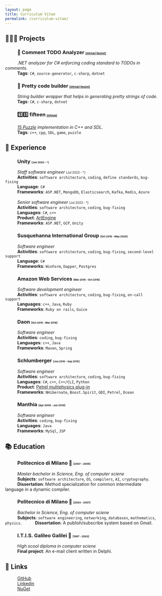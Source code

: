 ```yaml
---
layout: page
title: Curriculum Vitae
permalink: /curriculum-vitae/
---
```


## 👨🏻‍💻 Projects
### <span style="padding-left:40px">📝 Comment TODO Analyzer</span> <span style="font-size:.5em">[[GitHub]](https://github.com/sanelli/Todo.Analyzer) [[NuGet]](https://www.nuget.org/packages/Comment.Todo.Analyzer)</span>
<span style="padding-left:40px">*.NET analyzer for C# enforcing coding standard to TODOs in comments.*</span><br/>
<span style="padding-left:40px">**Tags**: `C#`, `source-generator`, `c-sharp`, `dotnet`</span>

### <span style="padding-left:40px">💬 Pretty code builder</span> <span style="font-size:.5em">[[GitHub]](https://github.com/sanelli/PrettyCode.StringBuilder) [[NuGet]](https://www.nuget.org/packages/PrettyCode.StringBuilder)</span>
<span style="padding-left:40px">*String builder wrapper that helps in generating pretty strings of code.*</span><br/>
<span style="padding-left:40px">**Tags**: `C#`, `c-sharp`, `dotnet`</span>

### <span style="padding-left:40px">1️⃣5️⃣ fifteen</span> <span style="font-size:.5em">[[GitHub]](https://github.com/sanelli/fifteen)</span>
<span style="padding-left:40px">*[15 Puzzle](https://en.wikipedia.org/wiki/15_Puzzle) implementation in C++ and SDL.*</span><br/>
<span style="padding-left:40px">**Tags**: `c++`, `cpp`, `SDL`, `game`, `puzzle`</span>

## 💼 Experience
### <span style="padding-left:40px">Unity</span> <span style="font-size:0.5em">[Jun 2020 - *]</span>
<span style="padding-left:40px">*Staff software engineer*</span> <span style="font-size:0.7em">[Jul 2023 - *]</span><br/>
<span style="padding-left:40px">**Activities**: `software architecture`, `coding`, `define standards`, `bug-fixing`</span><br/>
<span style="padding-left:40px">**Language**: `C#`</span><br/>
<span style="padding-left:40px">**Frameworks**: `ASP.NET`, `MongoDb`, `Elasticsearch`, `Kafka`, `Redis`, `Azure`</span><br/><br/>
<span style="padding-left:40px">*Senior software engineer*</span> <span style="font-size:0.7em">[Jul 2023 - *]</span> <br/>
<span style="padding-left:40px">**Activities**: `software architecture`, `coding`, `bug-fixing`</span><br/>
<span style="padding-left:40px">**Languages**: `C#`, `c++`</span><br/>
<span style="padding-left:40px">**Product**: [ArtEngine](https://unity.com/products/unity-artengine)</span><br/>
<span style="padding-left:40px">**Frameworks**: `ASP.NET`, `GCP`, `Unity`</span>

### <span style="padding-left:40px">Susquehanna International Group</span> <span style="font-size:0.5em">[Oct 2016 - May 2020]</span> 
<span style="padding-left:40px">*Software engineer*</span><br/>
<span style="padding-left:40px">**Activities**: `software architecture`, `coding`, `bug-fixing`, `second-level support`</span><br/>
<span style="padding-left:40px">**Language**: `C#`</span><br/>
<span style="padding-left:40px">**Frameworks**: `WinForm`, `Dapper`, `Postgres`</span>

### <span style="padding-left:40px">Amazon Web Services</span> <span style="font-size:0.5em">[Mar 2016 - Oct 2016]</span> 
<span style="padding-left:40px">*Software development engineer*</span><br/>
<span style="padding-left:40px">**Activities**: `software architecture`, `coding`, `bug-fixing`, `on-call support`</span><br/>
<span style="padding-left:40px">**Languages**: `c++`, `Java`, `Ruby`</span><br/>
<span style="padding-left:40px">**Frameworks**: `Ruby on rails`, `Guice`</span>

### <span style="padding-left:40px">Daon</span> <span style="font-size:0.5em">[Oct 2015 - Mar 2016]</span> 
<span style="padding-left:40px">*Software engineer*</span><br/>
<span style="padding-left:40px">**Activities**: `coding`, `bug-fixing`</span><br/>
<span style="padding-left:40px">**Languages**: `c++`, `Java`</span><br/>
<span style="padding-left:40px">**Frameworks**: `Maven`, `Spring`</span>

### <span style="padding-left:40px">Schlumberger</span> <span style="font-size:0.5em">[Jun 2010 - Sep 2015]</span> 
<span style="padding-left:40px">*Software engineer*</span><br/>
<span style="padding-left:40px">**Activities**: `software architecture`, `coding`, `bug-fixing`</span><br/>
<span style="padding-left:40px">**Languages**: `C#`, `c++`, `C++/CLI`, `Python`</span><br/>
<span style="padding-left:40px">**Product**: [Petrel multiphysics plug-in](https://www.software.slb.com/products/petrel/petrel-geophysics/petrel-multiphysics-plug-in)</span><br/>
<span style="padding-left:40px">**Frameworks**: `NHibernate`, `Boost.Spirit`, `GDI`, `Petrel`, `Ocean`</span>

### <span style="padding-left:40px">Manthia</span> <span style="font-size:0.5em">[Apr 2009 - Jun 2010]</span> 
<span style="padding-left:40px">*Software engineer*</span><br/>
<span style="padding-left:40px">**Activities**: `coding`, `bug-fixing`</span><br/>
<span style="padding-left:40px">**Languages**: `Java`</span><br/>
<span style="padding-left:40px">**Frameworks**: `MySql`, `JSP`</span>

## 📚 Education
### <span style="padding-left:40px">Politecnico di Milano 📗</span> <span style="font-size:0.5em">[2007 - 2009]</span> 
<span style="padding-left:40px">*Master bachelor in Science, Eng. of computer sciene*</span><br/>
<span style="padding-left:40px">**Subjects**: `software architecture`, `OS`, `compilers`, `AI`, `cryptography`.</span>
<span style="padding-left:40px">**Dissertation**: Method specialization for common intermediate language in a dynamic compiler.</span>

### <span style="padding-left:40px">Politecnico di Milano 📘</span> <span style="font-size:0.5em">[2003 - 2007]</span> 
<span style="padding-left:40px">*Bachelor in Science, Eng. of computer sciene*</span><br/>
<span style="padding-left:40px">**Subjects**: `software engineering`, `networking`, `databases`, `mathematics`, `physics`.</span>
<span style="padding-left:40px">**Dissertation**: A publish/subscribe system based on Gmail.</span>

### <span style="padding-left:40px">I.T.I.S. Galileo Galilei 📙</span> <span style="font-size:0.5em">[1997 - 2003]</span> 
<span style="padding-left:40px">*High scool diploma in computer sciene*</span><br/>
<span style="padding-left:40px">**Final project**: An e-mail client written in Delphi.</span>

## 🔗 Links
<span style="padding-left:40px">[GitHub](https://github.com/sanelli)</span><br/>
<span style="padding-left:40px">[Linkedin](http://linkedin.com/in/stefanoanelli/)</span><br/>
<span style="padding-left:40px">[NuGet](https://www.nuget.org/profiles/sanelli)</span>